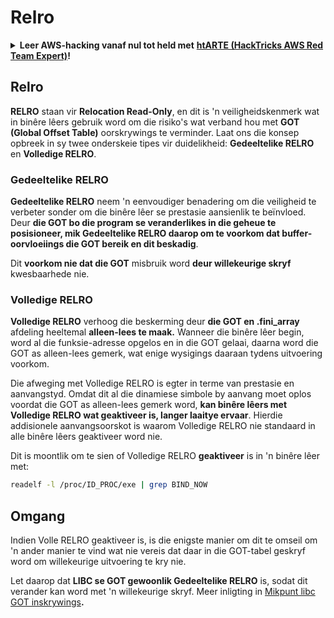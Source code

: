 # Relro

<details>

<summary><strong>Leer AWS-hacking vanaf nul tot held met</strong> <a href="https://training.hacktricks.xyz/courses/arte"><strong>htARTE (HackTricks AWS Red Team Expert)</strong></a><strong>!</strong></summary>

Ander maniere om HackTricks te ondersteun:

* As jy wil sien dat jou **maatskappy geadverteer word in HackTricks** of **HackTricks aflaai in PDF-formaat** Kyk na die [**INSKRYWINGSPLANNE**](https://github.com/sponsors/carlospolop)!
* Kry die [**amptelike PEASS & HackTricks swag**](https://peass.creator-spring.com)
* Ontdek [**Die PEASS Familie**](https://opensea.io/collection/the-peass-family), ons versameling eksklusiewe [**NFTs**](https://opensea.io/collection/the-peass-family)
* **Sluit aan by die** 💬 [**Discord-groep**](https://discord.gg/hRep4RUj7f) of die [**telegram-groep**](https://t.me/peass) of **volg** ons op **Twitter** 🐦 [**@hacktricks\_live**](https://twitter.com/hacktricks\_live)**.**
* **Deel jou haktruuks deur PR's in te dien by die** [**HackTricks**](https://github.com/carlospolop/hacktricks) en [**HackTricks Cloud**](https://github.com/carlospolop/hacktricks-cloud) github-opslag.

</details>

## Relro

**RELRO** staan vir **Relocation Read-Only**, en dit is 'n veiligheidskenmerk wat in binêre lêers gebruik word om die risiko's wat verband hou met **GOT (Global Offset Table)** oorskrywings te verminder. Laat ons die konsep opbreek in sy twee onderskeie tipes vir duidelikheid: **Gedeeltelike RELRO** en **Volledige RELRO**.

### **Gedeeltelike RELRO**

**Gedeeltelike RELRO** neem 'n eenvoudiger benadering om die veiligheid te verbeter sonder om die binêre lêer se prestasie aansienlik te beïnvloed. Deur **die GOT bo die program se veranderlikes in die geheue te posisioneer, mik Gedeeltelike RELRO daarop om te voorkom dat buffer-oorvloeiings die GOT bereik en dit beskadig**.&#x20;

Dit **voorkom nie dat die GOT** misbruik word **deur willekeurige skryf** kwesbaarhede nie.

### **Volledige RELRO**

**Volledige RELRO** verhoog die beskerming deur **die GOT en .fini\_array** afdeling heeltemal **alleen-lees te maak.** Wanneer die binêre lêer begin, word al die funksie-adresse opgelos en in die GOT gelaai, daarna word die GOT as alleen-lees gemerk, wat enige wysigings daaraan tydens uitvoering voorkom.

Die afweging met Volledige RELRO is egter in terme van prestasie en aanvangstyd. Omdat dit al die dinamiese simbole by aanvang moet oplos voordat die GOT as alleen-lees gemerk word, **kan binêre lêers met Volledige RELRO wat geaktiveer is, langer laaitye ervaar**. Hierdie addisionele aanvangsoorskot is waarom Volledige RELRO nie standaard in alle binêre lêers geaktiveer word nie.

Dit is moontlik om te sien of Volledige RELRO **geaktiveer** is in 'n binêre lêer met:
```bash
readelf -l /proc/ID_PROC/exe | grep BIND_NOW
```
## Omgang

Indien Volle RELRO geaktiveer is, is die enigste manier om dit te omseil om 'n ander manier te vind wat nie vereis dat daar in die GOT-tabel geskryf word om willekeurige uitvoering te kry nie.

Let daarop dat **LIBC se GOT gewoonlik Gedeeltelike RELRO** is, sodat dit verander kan word met 'n willekeurige skryf. Meer inligting in [Mikpunt libc GOT inskrywings](https://github.com/nobodyisnobody/docs/blob/main/code.execution.on.last.libc/README.md#1---targetting-libc-got-entries)**.**
